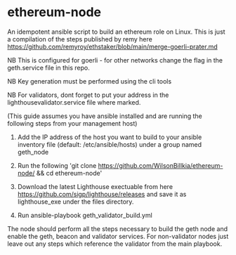 # ethereum-node
An idempotent ansible script to build an ethereum role on Linux.
This is just a compilation of the steps published by remy here https://github.com/remyroy/ethstaker/blob/main/merge-goerli-prater.md

NB This is configured for goerli - for other networks change the flag in the geth.service file in this repo.

NB Key generation must be performed using the cli tools 

NB For validators, dont forget to put your address in the lighthousevalidator.service file where marked. 

(This guide assumes you have ansible installed and are running the following steps from your management host) 

1. Add the IP address of the host you want to build to your ansible inventory file (default: /etc/ansible/hosts) under a group named geth_node 

2. Run the following 'git clone https://github.com/WilsonBillkia/ethereum-node/ && cd ethereum-node'

3. Download the latest Lighthouse exectuable from here https://github.com/sigp/lighthouse/releases and save it as lighthouse_exe under the files directory. 

4. Run ansible-playbook geth_validator_build.yml

The node should perform all the steps necessary to build the geth node and enable the geth, beacon and validator services. For non-validator nodes just leave out any steps which reference the validator from the main playbook.
